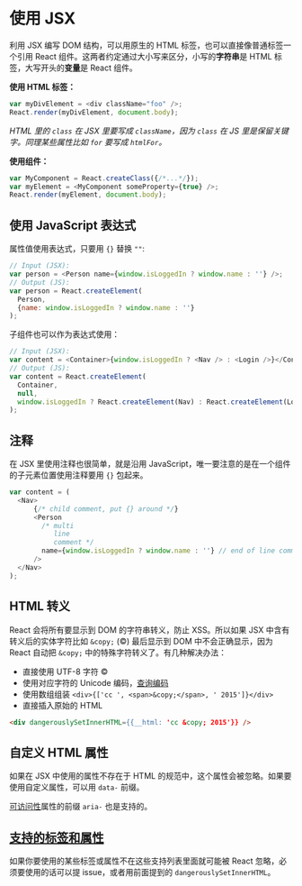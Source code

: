 # 使用 JSX

利用 JSX 编写 DOM 结构，可以用原生的 HTML 标签，也可以直接像普通标签一个引用 React
组件。这两者约定通过大小写来区分，小写的**字符串**是 HTML 标签，大写开头的**变量**是 React 组件。

**使用 HTML 标签：**

```javascript
var myDivElement = <div className="foo" />;
React.render(myDivElement, document.body);
```

_HTML 里的 `class` 在 JSX 里要写成 `className`，因为 `class` 在 JS 里是保留关键字。同理某些属性比如 `for` 要写成 `htmlFor`。_

**使用组件：**

```javascript
var MyComponent = React.createClass({/*...*/});
var myElement = <MyComponent someProperty={true} />;
React.render(myElement, document.body);
```

## 使用 JavaScript 表达式

属性值使用表达式，只要用 `{}` 替换 `""`:

```javascript
// Input (JSX):
var person = <Person name={window.isLoggedIn ? window.name : ''} />;
// Output (JS):
var person = React.createElement(
  Person,
  {name: window.isLoggedIn ? window.name : ''}
);
```

子组件也可以作为表达式使用：

```javascript
// Input (JSX):
var content = <Container>{window.isLoggedIn ? <Nav /> : <Login />}</Container>;
// Output (JS):
var content = React.createElement(
  Container,
  null,
  window.isLoggedIn ? React.createElement(Nav) : React.createElement(Login)
);
```

## 注释

在 JSX 里使用注释也很简单，就是沿用
JavaScript，唯一要注意的是在一个组件的子元素位置使用注释要用 `{}` 包起来。

```javascript
var content = (
  <Nav>
      {/* child comment, put {} around */}
	  <Person
		/* multi
		   line
		   comment */
		name={window.isLoggedIn ? window.name : ''} // end of line comment
	  />
  </Nav>
);
```

## HTML 转义

React 会将所有要显示到 DOM 的字符串转义，防止 XSS。所以如果 JSX
中含有转义后的实体字符比如 `&copy;` (©) 最后显示到 DOM 中不会正确显示，因为
React 自动把 `&copy;` 中的特殊字符转义了。有几种解决办法：

- 直接使用 UTF-8 字符 ©
- 使用对应字符的 Unicode
编码，[查询编码](http://www.fileformat.info/info/unicode/char/00a9/index.htm)
- 使用数组组装 `<div>{['cc ', <span>&copy;</span>, ' 2015']}</div>`
- 直接插入原始的 HTML

```html
<div dangerouslySetInnerHTML={{__html: 'cc &copy; 2015'}} />
```

## 自定义 HTML 属性

如果在 JSX 中使用的属性不存在于 HTML
的规范中，这个属性会被忽略。如果要使用自定义属性，可以用 `data-` 前缀。

[可访问性](http://www.w3.org/WAI/intro/aria)属性的前缀 `aria-` 也是支持的。

## [支持的标签和属性](http://facebook.github.io/react/docs/tags-and-attributes.html)

如果你要使用的某些标签或属性不在这些支持列表里面就可能被 React
忽略，必须要使用的话可以提 issue，或者用前面提到的 `dangerouslySetInnerHTML`。

